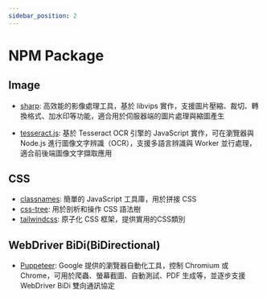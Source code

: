 ```yaml
---
sidebar_position: 2
---
```


# NPM Package

## Image
- [sharp](https://www.npmjs.com/package/sharp): 高效能的影像處理工具，基於 libvips 實作，支援圖片壓縮、裁切、轉換格式、加水印等功能，適合用於伺服器端的圖片處理與縮圖產生

- [tesseract.js](https://www.npmjs.com/package/tesseract.js): 基於 Tesseract OCR 引擎的 JavaScript 實作，可在瀏覽器與 Node.js 進行圖像文字辨識（OCR），支援多語言辨識與 Worker 並行處理，適合前後端圖像文字擷取應用

## CSS
- [classnames](https://www.npmjs.com/package/classnames): 簡單的 JavaScript 工具庫，用於拼接 CSS
- [css-tree](https://www.npmjs.com/package/css-tree): 用於剖析和操作 CSS 語法樹
- [tailwindcss](https://www.npmjs.com/package/tailwindcss): 原子化 CSS 框架，提供實用的CSS類別

## WebDriver BiDi(BiDirectional)
- [Puppeteer](https://www.npmjs.com/package/puppeteer): Google 提供的瀏覽器自動化工具，控制 Chromium 或 Chrome，可用於爬蟲、螢幕截圖、自動測試、PDF 生成等，並逐步支援 WebDriver BiDi 雙向通訊協定

